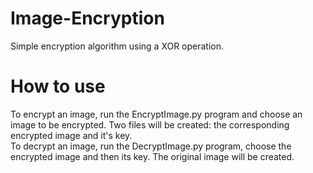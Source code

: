 # Image-Encryption
Simple encryption algorithm using a XOR operation.

# How to use
To encrypt an image, run the EncryptImage.py program and choose an image to be encrypted. Two files will be created: the corresponding encrypted image and it's key.    
To decrypt an image, run the DecryptImage.py program, choose the encrypted image and then its key. The original image will be created.
